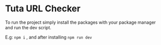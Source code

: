 # Tuta URL Checker

To run the project simply install the packages with your package manager and run the dev script.

E.g: `npm i` , and after installing `npm run dev`
